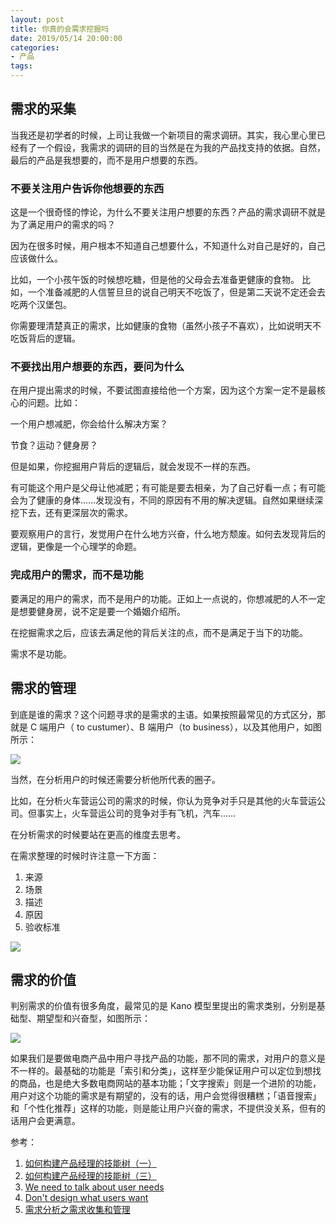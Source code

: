 ```yaml
---
layout: post
title: 你真的会需求挖掘吗
date: 2019/05/14 20:00:00
categories:
- 产品
tags:
---
```


## 需求的采集

当我还是初学者的时候，上司让我做一个新项目的需求调研。其实，我心里心里已经有了一个假设，我需求的调研的目的当然是在为我的产品找支持的依据。自然，最后的产品是我想要的，而不是用户想要的东西。

### 不要关注用户告诉你他想要的东西

这是一个很奇怪的悖论，为什么不要关注用户想要的东西？产品的需求调研不就是为了满足用户的需求的吗？

因为在很多时候，用户根本不知道自己想要什么，不知道什么对自己是好的，自己应该做什么。

比如，一个小孩午饭的时候想吃糖，但是他的父母会去准备更健康的食物。
比如，一个准备减肥的人信誓旦旦的说自己明天不吃饭了，但是第二天说不定还会去吃两个汉堡包。

你需要理清楚真正的需求，比如健康的食物（虽然小孩子不喜欢），比如说明天不吃饭背后的逻辑。

### 不要找出用户想要的东西，要问为什么

在用户提出需求的时候，不要试图直接给他一个方案，因为这个方案一定不是最核心的问题。比如：

一个用户想减肥，你会给什么解决方案？

节食？运动？健身房？

但是如果，你挖掘用户背后的逻辑后，就会发现不一样的东西。

有可能这个用户是父母让他减肥；有可能是要去相亲，为了自己好看一点；有可能会为了健康的身体……发现没有，不同的原因有不用的解决逻辑。自然如果继续深挖下去，还有更深层次的需求。

要观察用户的言行，发觉用户在什么地方兴奋，什么地方颓废。如何去发现背后的逻辑，更像是一个心理学的命题。

### 完成用户的需求，而不是功能

要满足的用户的需求，而不是用户的功能。正如上一点说的，你想减肥的人不一定是想要健身房，说不定是要一个婚姻介绍所。

在挖掘需求之后，应该去满足他的背后关注的点，而不是满足于当下的功能。

需求不是功能。

## 需求的管理

到底是谁的需求？这个问题寻求的是需求的主语。如果按照最常见的方式区分，那就是 C 端用户（ to custumer）、B 端用户（to business），以及其他用户，如图所示：

![](http://pics.naaln.com/blog/2019-05-14-143347.jpg-basicBlog)

当然，在分析用户的时候还需要分析他所代表的圈子。

比如，在分析火车营运公司的需求的时候，你认为竞争对手只是其他的火车营运公司。但事实上，火车营运公司的竞争对手有飞机，汽车……

在分析需求的时候要站在更高的维度去思考。

在需求整理的时候时许注意一下方面：

1. 来源
2. 场景
3. 描述
4. 原因
5. 验收标准

![](http://pics.naaln.com/blog/2019-05-14-131515.jpg-basicBlog)

## 需求的价值

判别需求的价值有很多角度，最常见的是 Kano 模型里提出的需求类别，分别是基础型、期望型和兴奋型，如图所示：

![](http://pics.naaln.com/blog/2019-05-14-131500.jpg-basicBlog)

如果我们是要做电商产品中用户寻找产品的功能，那不同的需求，对用户的意义是不一样的。最基础的功能是「索引和分类」，这样至少能保证用户可以定位到想找的商品，也是绝大多数电商网站的基本功能；「文字搜索」则是一个进阶的功能，用户对这个功能的需求是有期望的，没有的话，用户会觉得很糟糕；「语音搜索」和「个性化推荐」这样的功能，则是能让用户兴奋的需求，不提供没关系，但有的话用户会更满意。

参考：

1. [如何构建产品经理的技能树（一）](http://www.woshipm.com/pmd/422243.html)
2. [如何构建产品经理的技能树（三）](http://www.woshipm.com/pmd/430954.html)
3. [We need to talk about user needs](https://userresearch.blog.gov.uk/2015/05/28/we-need-to-talk-about-user-needs/)
4. [Don't design what users want](https://www.invisionapp.com/inside-design/dont-design-what-users-want/)
5. [需求分析之需求收集和管理](https://www.jianshu.com/p/1796b521decd)
